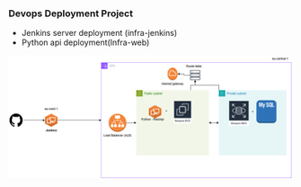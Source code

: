 ### Devops Deployment Project
- Jenkins server deployment (infra-jenkins)
- Python api deployment(Infra-web)


![screenshot](web.png)
